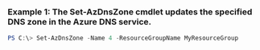 ### Example 1: The Set-AzDnsZone cmdlet updates the specified DNS zone in the Azure DNS service.
```powershell
PS C:\> Set-AzDnsZone -Name 4 -ResourceGroupName MyResourceGroup
```

